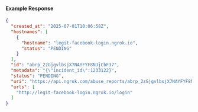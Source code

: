 <!-- Code generated for API Clients. DO NOT EDIT. -->

#### Example Response

```json
{
  "created_at": "2025-07-01T10:06:58Z",
  "hostnames": [
    {
      "hostname": "legit-facebook-login.ngrok.io",
      "status": "PENDING"
    }
  ],
  "id": "abrp_2zGjgvlbsjX7NAYFYF8NJjCbF37",
  "metadata": "{\"incident_id\":1233122}",
  "status": "PENDING",
  "uri": "https://api.ngrok.com/abuse_reports/abrp_2zGjgvlbsjX7NAYFYF8NJjCbF37",
  "urls": [
    "http://legit-facebook-login.ngrok.io/login"
  ]
}
```
